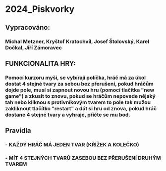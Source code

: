 # 2024_Piskvorky

## Vypracováno:
### Michal Metzner, Kryštof Kratochvíl, Josef Štolovský, Karel Dočkal, Jiří Zámoravec

## FUNKCIONALITA HRY:
### Pomocí kurzoru myši, se vybírají políčka, hráč má za úkol dostat 4 stejné tvary za sebou bez přerušení, pokud hráčům dojde pole, musí si zapnout novou hru (pomocí tlačítka "new game") a zkusit to znovu, pokud se hráčům nepovede nějaký tah nebo kliknou s protivníkovým tvarem to pole tak mužou zakliknout tlačítko "restart" a dát si hru od znova, pokud hráč dostane 4 stejné tvary a vyhraje, přičte se mu bod.

## Pravidla  
### - KAŽDÝ HRÁČ MÁ JEDEN TVAR (KŘÍŽEK A KOLEČKO)
### - MÍT 4 STEJNÝCH TVARŮ ZASEBOU BEZ PŘERUŠENÍ DRUHÝM TVAREM
